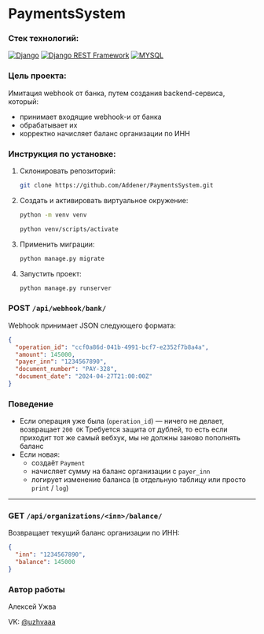 # PaymentsSystem
### Стек технологий:
[![Django](https://img.shields.io/badge/-Django-464646?style=flat-square&logo=Django)](https://www.djangoproject.com/)
[![Django REST Framework](https://img.shields.io/badge/-Django%20REST%20Framework-464646?style=flat-square&logo=Django%20REST%20Framework)](https://www.django-rest-framework.org)
[![MYSQL](https://img.shields.io/badge/-MySQL-464646?style=flat-square&logo=MYSQL)](https://www.mysql.org)

### Цель проекта:

Имитация webhook от банка, путем создания backend-сервиса, который:

- принимает входящие webhook-и от банка
- обрабатывает их
- корректно начисляет баланс организации по ИНН

### Инструкция по установке:
1. Склонировать репозиторий: 
    ```bash
    git clone https://github.com/Addener/PaymentsSystem.git
    ```
2. Создать и активировать виртуальное окружение:
    ```bash
    python -m venv venv
    ```
    ```bash
    python venv/scripts/activate
    ```
3. Применить миграции:
    ```bash
    python manage.py migrate
    ```
4. Запустить проект:
    ```bash
    python manage.py runserver
    ```

### POST `/api/webhook/bank/`

Webhook принимает JSON следующего формата:

```json
{
  "operation_id": "ccf0a86d-041b-4991-bcf7-e2352f7b8a4a",
  "amount": 145000,
  "payer_inn": "1234567890",
  "document_number": "PAY-328",
  "document_date": "2024-04-27T21:00:00Z"
}

```
### Поведение

- Если операция уже была (`operation_id`) — ничего не делает, возвращает `200 OK`
Требуется защита от дублей, то есть если приходит тот же самый вебхук, мы не должны заново пополнять баланс
- Если новая:
  - создаёт `Payment`
  - начисляет сумму на баланс организации с `payer_inn`
  - логирует изменение баланса (в отдельную таблицу или просто `print` / `log`)

---

### GET `/api/organizations/<inn>/balance/`

Возвращает текущий баланс организации по ИНН:

```json
{
  "inn": "1234567890",
  "balance": 145000
}

```

### Автор работы

Алексей Ужва

VK: [@uzhvaaa](https://vk.com/uzhvaaa)

